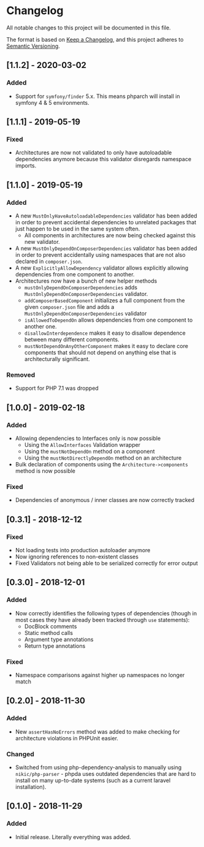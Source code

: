 # Changelog
All notable changes to this project will be documented in this file.

The format is based on [Keep a Changelog](https://keepachangelog.com/en/1.0.0/),
and this project adheres to [Semantic Versioning](https://semver.org/spec/v2.0.0.html).

## [1.1.2] - 2020-03-02
### Added
- Support for `symfony/finder` 5.x. This means phparch will install in symfony 4 & 5 environments.

## [1.1.1] - 2019-05-19
### Fixed
- Architectures are now not validated to only have autoloadable dependencies anymore because
  this validator disregards namespace imports.

## [1.1.0] - 2019-05-19
### Added
- A new `MustOnlyHaveAutoloadableDependencies` validator has been added in order to prevent accidental dependencies
  to unrelated packages that just happen to be used in the same system often.
    - All components in architectures are now being checked against this new validator.
- A new `MustOnlyDependOnComposerDependencies` validator has been added in order to prevent accidentally using
  namespaces that are not also declared in `composer.json`.
- A new `ExplicitlyAllowDependency` validator allows explicitly allowing dependencies from one component to another.
- Architectures now have a bunch of new helper methods
    - `mustOnlyDependOnComposerDependencies` adds `MustOnlyDependOnComposerDependencies` validator.
    - `addComposerBasedComponent` initializes a full component from the given `composer.json` file and
      adds a `MustOnlyDependOnComposerDependencies` validator
    - `isAllowedToDependOn` allows dependencies from one component to another one.
    - `disallowInterdependence` makes it easy to disallow dependence between many different components.
    - `mustNotDependOnAnyOtherComponent` makes it easy to declare core components that should not depend on
      anything else that is architecturally significant.
    
### Removed
- Support for PHP 7.1 was dropped

## [1.0.0] - 2019-02-18
### Added
- Allowing dependencies to Interfaces only is now possible
    - Using the `AllowInterfaces` Validation wrapper
    - Using the `mustNotDependOn` method on a component
    - Using the `mustNotDirectlyDependOn` method on an architecture
- Bulk declaration of components using the `Architecture->components` method is now possible

### Fixed
- Dependencies of anonymous / inner classes are now correctly tracked


## [0.3.1] - 2018-12-12
### Fixed
- Not loading tests into production autoloader anymore
- Now ignoring references to non-existent classes
- Fixed Validators not being able to be serialized correctly for error output


## [0.3.0] - 2018-12-01
### Added
- Now correctly identifies the following types of dependencies (though in most cases they have already been tracked through `use` statements):
    - DocBlock comments
    - Static method calls
    - Argument type annotations
    - Return type annotations

### Fixed
- Namespace comparisons against higher up namespaces no longer match


## [0.2.0] - 2018-11-30
### Added
- New `assertHasNoErrors` method was added to make checking for architecture violations in PHPUnit easier.

### Changed
- Switched from using php-dependency-analysis to manually using `nikic/php-parser` - phpda uses outdated dependencies
  that are hard to install on many up-to-date systems (such as a current laravel installation).


## [0.1.0] - 2018-11-29
### Added
- Initial release. Literally everything was added.
